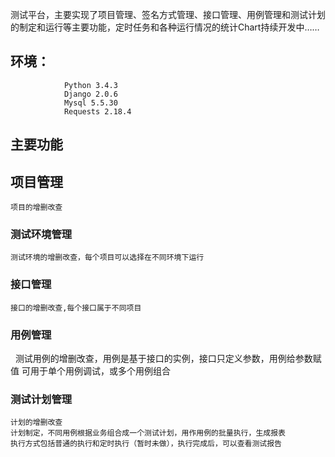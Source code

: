 
测试平台，主要实现了项目管理、签名方式管理、接口管理、用例管理和测试计划的制定和运行等主要功能，定时任务和各种运行情况的统计Chart持续开发中……

## 环境：
                Python 3.4.3
                Django 2.0.6
                Mysql 5.5.30
                Requests 2.18.4
## 主要功能
		 
## 项目管理
    项目的增删改查
     
### 测试环境管理
    测试环境的增删改查，每个项目可以选择在不同环境下运行

### 接口管理
    接口的增删改查,每个接口属于不同项目
		 
### 用例管理
   测试用例的增删改查，用例是基于接口的实例，接口只定义参数，用例给参数赋值
    可用于单个用例调试，或多个用例组合

### 测试计划管理
    计划的增删改查
    计划制定，不同用例根据业务组合成一个测试计划，用作用例的批量执行，生成报表
    执行方式包括普通的执行和定时执行（暂时未做），执行完成后，可以查看测试报告


